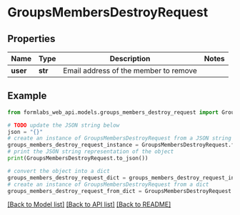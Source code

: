 # GroupsMembersDestroyRequest


## Properties

Name | Type | Description | Notes
------------ | ------------- | ------------- | -------------
**user** | **str** | Email address of the member to remove | 

## Example

```python
from formlabs_web_api.models.groups_members_destroy_request import GroupsMembersDestroyRequest

# TODO update the JSON string below
json = "{}"
# create an instance of GroupsMembersDestroyRequest from a JSON string
groups_members_destroy_request_instance = GroupsMembersDestroyRequest.from_json(json)
# print the JSON string representation of the object
print(GroupsMembersDestroyRequest.to_json())

# convert the object into a dict
groups_members_destroy_request_dict = groups_members_destroy_request_instance.to_dict()
# create an instance of GroupsMembersDestroyRequest from a dict
groups_members_destroy_request_from_dict = GroupsMembersDestroyRequest.from_dict(groups_members_destroy_request_dict)
```
[[Back to Model list]](../README.md#documentation-for-models) [[Back to API list]](../README.md#documentation-for-api-endpoints) [[Back to README]](../README.md)


